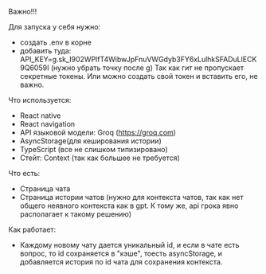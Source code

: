 Важно!!!

Для запуска у себя нужно:

- создать .env в корне
- добавить туда: API_KEY=g.sk_I902WPlfT4WibwJpFnuVWGdyb3FY6xLulhkSFADuLlECK9Q6059I (нужно убрать точку после g)
Так как гит не пропускает секретные токены. Или можно создать свой токен и вставить его, не важно.

Что используется:
- React native
- React navigation
- API языковой модели: Groq (https://groq.com)
- AsyncStorage(для кеширования истории)
- TypeScript (все не слишком типизировано)
- Стейт: Context (так как большее не требуется)

Что есть:
- Страница чата
- Страница истории чатов (нужно для контекста чатов, так как нет общего неявного контекста как в gpt. К тому же, api грока явно располагает к такому решению)

Как работает: 
- Каждому новому чату дается уникальный id, и если в чате есть вопрос, то id сохраняется в "кэше", тоесть asyncStorage, и добавляется история по id чата для сохранения контекста.

